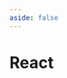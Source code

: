 ```yaml
---
aside: false
---
```


# React

<script setup>
import LinkGrid from '/src/components/LinkGrid.vue';
import { useBookmark } from "/src/client"

const { data } = useBookmark('react');

</script>

<LinkGrid :data="data" />

